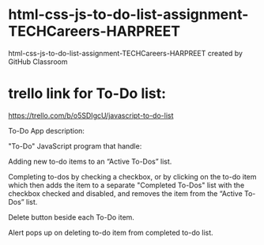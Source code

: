 # html-css-js-to-do-list-assignment-TECHCareers-HARPREET
html-css-js-to-do-list-assignment-TECHCareers-HARPREET created by GitHub Classroom


# trello link for To-Do list: 
https://trello.com/b/o5SDIgcU/javascript-to-do-list


To-Do App description:

"To-Do" JavaScript program that handle:


Adding new to-do items to an “Active To-Dos” list.


Completing to-dos by checking a checkbox, or by clicking on the to-do item which then adds the item to a separate "Completed To-Dos" list with the checkbox checked and disabled, and removes the item from the “Active To-Dos” list.


Delete button beside each To-Do item.


Alert pops up on deleting to-do item from completed to-do list.
